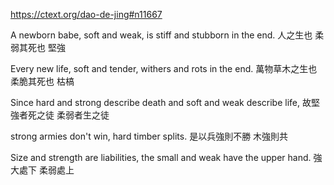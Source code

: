 https://ctext.org/dao-de-jing#n11667

A newborn babe, soft and weak,
is stiff and stubborn in the end.
人之生也
柔弱其死也
堅強

Every new life, soft and tender,
withers and rots in the end.
萬物草木之生也
柔脆其死也
枯槁

Since hard and strong describe death
and soft and weak describe life,
故堅強者死之徒
柔弱者生之徒

strong armies don't win,
hard timber splits.
是以兵強則不勝
木強則共

Size and strength are liabilities,
the small and weak have the upper hand.
強大處下
柔弱處上
